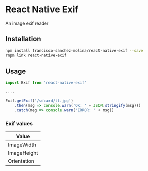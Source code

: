 # React Native Exif 
An image exif reader

## Installation
```sh
npm install francisco-sanchez-molina/react-native-exif --save
rnpm link react-native-exif
```


## Usage

```javascript
import Exif from 'react-native-exif'

....

Exif.getExif('/sdcard/tt.jpg')
    .then(msg => console.warn('OK: ' + JSON.stringify(msg)))
    .catch(meg => console.warn('ERROR: ' + msg))
```
### Exif values

Value | 
--- |
ImageWidth |
ImageHeight |
Orientation |

